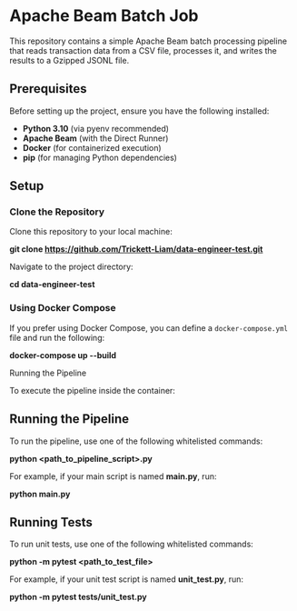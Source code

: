 # Apache Beam Batch Job

This repository contains a simple Apache Beam batch processing pipeline that reads transaction data from a CSV file, processes it, and writes the results to a Gzipped JSONL file.

## Prerequisites

Before setting up the project, ensure you have the following installed:

- **Python 3.10** (via pyenv recommended)
- **Apache Beam** (with the Direct Runner)
- **Docker** (for containerized execution)
- **pip** (for managing Python dependencies)

## Setup

### Clone the Repository

Clone this repository to your local machine:

**git clone https://github.com/Trickett-Liam/data-engineer-test.git**

Navigate to the project directory:

**cd data-engineer-test**

### Using Docker Compose

If you prefer using Docker Compose, you can define a `docker-compose.yml` file and run the following:

**docker-compose up --build**

Running the Pipeline

To execute the pipeline inside the container:

## Running the Pipeline

To run the pipeline, use one of the following whitelisted commands:

**python <path_to_pipeline_script>.py**

For example, if your main script is named **main.py**, run:

**python main.py**

## Running Tests

To run unit tests, use one of the following whitelisted commands:

**python -m pytest <path_to_test_file>**

For example, if your unit test script is named **unit_test.py**, run:

**python -m pytest tests/unit_test.py**
